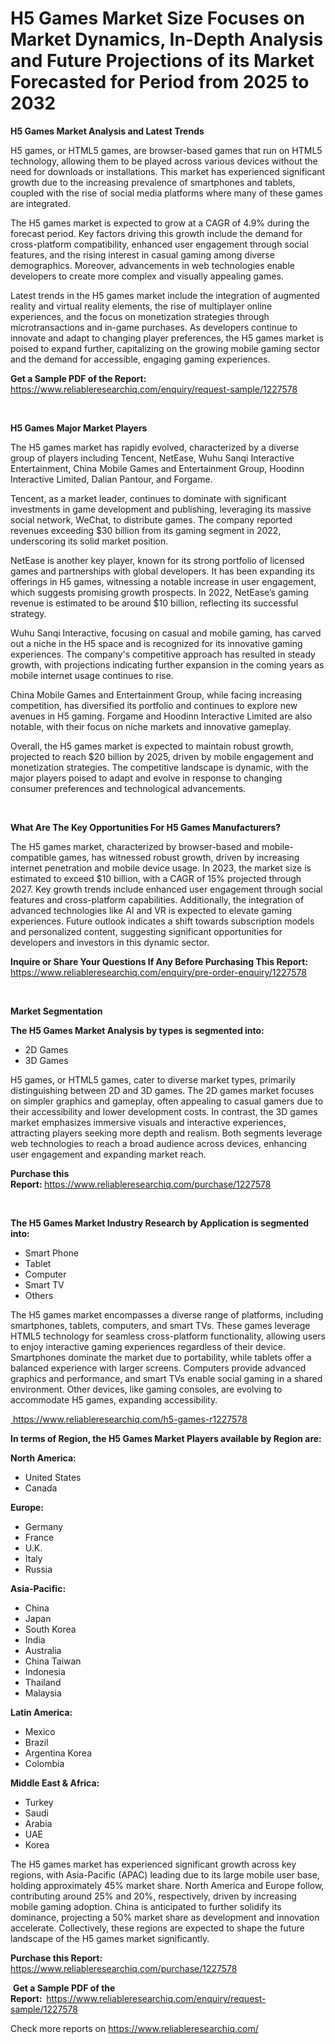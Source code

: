 <p><h1>H5 Games Market Size Focuses on Market Dynamics, In-Depth Analysis and Future Projections of its Market Forecasted for Period from 2025 to 2032</h1></p><p><strong>H5 Games Market Analysis and Latest Trends</strong></p>
<p><p>H5 games, or HTML5 games, are browser-based games that run on HTML5 technology, allowing them to be played across various devices without the need for downloads or installations. This market has experienced significant growth due to the increasing prevalence of smartphones and tablets, coupled with the rise of social media platforms where many of these games are integrated. </p><p>The H5 games market is expected to grow at a CAGR of 4.9% during the forecast period. Key factors driving this growth include the demand for cross-platform compatibility, enhanced user engagement through social features, and the rising interest in casual gaming among diverse demographics. Moreover, advancements in web technologies enable developers to create more complex and visually appealing games. </p><p>Latest trends in the H5 games market include the integration of augmented reality and virtual reality elements, the rise of multiplayer online experiences, and the focus on monetization strategies through microtransactions and in-game purchases. As developers continue to innovate and adapt to changing player preferences, the H5 games market is poised to expand further, capitalizing on the growing mobile gaming sector and the demand for accessible, engaging gaming experiences.</p></p>
<p><strong>Get a Sample PDF of the Report:&nbsp;</strong> <a href="https://www.reliableresearchiq.com/enquiry/request-sample/1227578?utm_campaign=2758&utm_medium=2&utm_source=Github&utm_content=ia&utm_term=09032025&utm_id=h5-games">https://www.reliableresearchiq.com/enquiry/request-sample/1227578</a></p>
<p>&nbsp;</p>
<p><strong>H5 Games Major Market Players</strong></p>
<p><p>The H5 games market has rapidly evolved, characterized by a diverse group of players including Tencent, NetEase, Wuhu Sanqi Interactive Entertainment, China Mobile Games and Entertainment Group, Hoodinn Interactive Limited, Dalian Pantour, and Forgame. </p><p>Tencent, as a market leader, continues to dominate with significant investments in game development and publishing, leveraging its massive social network, WeChat, to distribute games. The company reported revenues exceeding $30 billion from its gaming segment in 2022, underscoring its solid market position.</p><p>NetEase is another key player, known for its strong portfolio of licensed games and partnerships with global developers. It has been expanding its offerings in H5 games, witnessing a notable increase in user engagement, which suggests promising growth prospects. In 2022, NetEase’s gaming revenue is estimated to be around $10 billion, reflecting its successful strategy.</p><p>Wuhu Sanqi Interactive, focusing on casual and mobile gaming, has carved out a niche in the H5 space and is recognized for its innovative gaming experiences. The company's competitive approach has resulted in steady growth, with projections indicating further expansion in the coming years as mobile internet usage continues to rise.</p><p>China Mobile Games and Entertainment Group, while facing increasing competition, has diversified its portfolio and continues to explore new avenues in H5 gaming. Forgame and Hoodinn Interactive Limited are also notable, with their focus on niche markets and innovative gameplay.</p><p>Overall, the H5 games market is expected to maintain robust growth, projected to reach $20 billion by 2025, driven by mobile engagement and monetization strategies. The competitive landscape is dynamic, with the major players poised to adapt and evolve in response to changing consumer preferences and technological advancements.</p></p>
<p>&nbsp;</p>
<p><strong>What Are The Key Opportunities For H5 Games Manufacturers?</strong></p>
<p><p>The H5 games market, characterized by browser-based and mobile-compatible games, has witnessed robust growth, driven by increasing internet penetration and mobile device usage. In 2023, the market size is estimated to exceed $10 billion, with a CAGR of 15% projected through 2027. Key growth trends include enhanced user engagement through social features and cross-platform capabilities. Additionally, the integration of advanced technologies like AI and VR is expected to elevate gaming experiences. Future outlook indicates a shift towards subscription models and personalized content, suggesting significant opportunities for developers and investors in this dynamic sector.</p></p>
<p><strong>Inquire or Share Your Questions If Any Before Purchasing This Report:</strong> <a href="https://www.reliableresearchiq.com/enquiry/pre-order-enquiry/1227578?utm_campaign=2758&utm_medium=2&utm_source=Github&utm_content=ia&utm_term=09032025&utm_id=h5-games">https://www.reliableresearchiq.com/enquiry/pre-order-enquiry/1227578</a></p>
<p>&nbsp;</p>
<p><strong>Market Segmentation</strong></p>
<p><strong>The H5 Games Market Analysis by types is segmented into:</strong></p>
<p><ul><li>2D Games</li><li>3D Games</li></ul></p>
<p><p>H5 games, or HTML5 games, cater to diverse market types, primarily distinguishing between 2D and 3D games. The 2D games market focuses on simpler graphics and gameplay, often appealing to casual gamers due to their accessibility and lower development costs. In contrast, the 3D games market emphasizes immersive visuals and interactive experiences, attracting players seeking more depth and realism. Both segments leverage web technologies to reach a broad audience across devices, enhancing user engagement and expanding market reach.</p></p>
<p><strong>Purchase this Report:&nbsp;</strong><a href="https://www.reliableresearchiq.com/purchase/1227578?utm_campaign=2758&utm_medium=2&utm_source=Github&utm_content=ia&utm_term=09032025&utm_id=h5-games">https://www.reliableresearchiq.com/purchase/1227578</a></p>
<p>&nbsp;</p>
<p><strong>The H5 Games Market Industry Research by Application is segmented into:</strong></p>
<p><ul><li>Smart Phone</li><li>Tablet</li><li>Computer</li><li>Smart TV</li><li>Others</li></ul></p>
<p><p>The H5 games market encompasses a diverse range of platforms, including smartphones, tablets, computers, and smart TVs. These games leverage HTML5 technology for seamless cross-platform functionality, allowing users to enjoy interactive gaming experiences regardless of their device. Smartphones dominate the market due to portability, while tablets offer a balanced experience with larger screens. Computers provide advanced graphics and performance, and smart TVs enable social gaming in a shared environment. Other devices, like gaming consoles, are evolving to accommodate H5 games, expanding accessibility.</p></p>
<p><a href="https://www.reliableresearchiq.com/h5-games-r1227578?utm_campaign=2758&utm_medium=2&utm_source=Github&utm_content=ia&utm_term=09032025&utm_id=h5-games">&nbsp;https://www.reliableresearchiq.com/h5-games-r1227578</a></p>
<p><strong>In terms of Region, the H5 Games Market Players available by Region are:</strong></p>
<p>
    <p> <strong> North America: </strong>
        <ul>
            <li>United States</li>
            <li>Canada</li>
        </ul>
        </p> 
    <p> <strong> Europe: </strong>
        <ul>
            <li>Germany</li>
            <li>France</li>
            <li>U.K.</li>
            <li>Italy</li>
            <li>Russia</li>
        </ul>
        </p> 
    <p> <strong> Asia-Pacific: </strong>
        <ul>
            <li>China</li>
            <li>Japan</li>
            <li>South Korea</li>
            <li>India</li>
            <li>Australia</li>
            <li>China Taiwan</li>
            <li>Indonesia</li>
            <li>Thailand</li>
            <li>Malaysia</li>
        </ul>
        </p> 
    <p> <strong> Latin America: </strong>
        <ul>
            <li>Mexico</li>
            <li>Brazil</li>
            <li>Argentina Korea</li>
            <li>Colombia</li>
        </ul>
        </p> 
    <p> <strong> Middle East & Africa: </strong>
        <ul>
            <li>Turkey</li>
            <li>Saudi</li>
            <li>Arabia</li>
            <li>UAE</li>
            <li>Korea</li>
        </ul>
    </p>
    </p>
<p><p>The H5 games market has experienced significant growth across key regions, with Asia-Pacific (APAC) leading due to its large mobile user base, holding approximately 45% market share. North America and Europe follow, contributing around 25% and 20%, respectively, driven by increasing mobile gaming adoption. China is anticipated to further solidify its dominance, projecting a 50% market share as development and innovation accelerate. Collectively, these regions are expected to shape the future landscape of the H5 games market significantly.</p></p>
<p><strong>Purchase this Report: </strong><a href="https://www.reliableresearchiq.com/purchase/1227578?utm_campaign=2758&utm_medium=2&utm_source=Github&utm_content=ia&utm_term=09032025&utm_id=h5-games">https://www.reliableresearchiq.com/purchase/1227578</a></p>
<p>&nbsp;<strong>Get a Sample PDF of the Report:&nbsp;&nbsp;</strong><a href="https://www.reliableresearchiq.com/enquiry/request-sample/1227578?utm_campaign=2758&utm_medium=2&utm_source=Github&utm_content=ia&utm_term=09032025&utm_id=h5-games">https://www.reliableresearchiq.com/enquiry/request-sample/1227578</a></p>
<p><strong></strong></p>
<p>Check more reports on <a href="https://www.reliableresearchiq.com/?utm_campaign=2758&utm_medium=2&utm_source=Github&utm_content=ia&utm_term=09032025&utm_id=h5-games">https://www.reliableresearchiq.com/</a></p>